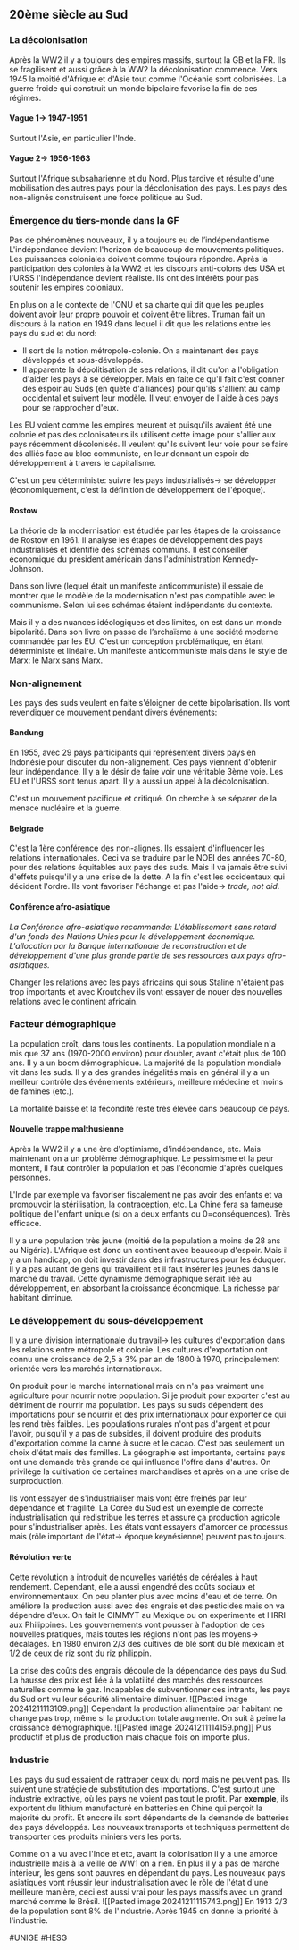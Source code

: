 ## 20ème siècle au Sud
### La décolonisation
Après la WW2 il y a toujours des empires massifs, surtout la GB et la FR. Ils se fragilisent et aussi grâce à la WW2 la décolonisation commence. Vers 1945 la moitié d'Afrique et d'Asie tout comme l'Océanie sont colonisées. La guerre froide qui construit un monde bipolaire favorise la fin de ces régimes.
#### Vague 1-> 1947-1951
Surtout l'Asie, en particulier l'Inde.
#### Vague 2-> 1956-1963
Surtout l'Afrique subsaharienne et du Nord. Plus tardive et résulte d'une mobilisation des autres pays pour la décolonisation des pays. Les pays des non-alignés construisent une force politique au Sud.
### Émergence du tiers-monde dans la GF
Pas de phénomènes nouveaux, il y a toujours eu de l’indépendantisme. L'indépendance devient l'horizon de beaucoup de mouvements politiques. Les puissances coloniales doivent comme toujours répondre. Après la participation des colonies à la WW2 et les discours anti-colons des USA et l'URSS l'indépendance devient réaliste. Ils ont des intérêts pour pas soutenir les empires coloniaux.

En plus on a le contexte de l'ONU et sa charte qui dit que les peuples doivent avoir leur propre pouvoir et doivent être libres. Truman fait un discours à la nation en 1949 dans lequel il dit que les relations entre les pays du sud et du nord:
- Il sort de la notion métropole-colonie. On a maintenant des pays développés et sous-développés.
- Il apparente la dépolitisation de ses relations, il dit qu'on a l'obligation d'aider les pays à se développer. Mais en faite ce qu'il fait c'est donner des espoir au Suds (en quête d'alliances) pour qu'ils s'allient au camp occidental et suivent leur modèle. Il veut envoyer de l'aide à ces pays pour se rapprocher d'eux.

Les EU voient comme les empires meurent et puisqu'ils avaient été une colonie et pas des colonisateurs ils utilisent cette image pour s'allier aux pays récemment décolonisés. Il veulent qu'ils suivent leur voie pour se faire des alliés face au bloc communiste, en leur donnant un espoir de développement à travers le capitalisme.

C'est un peu déterministe: suivre les pays industrialisés-> se développer (économiquement, c'est la définition de développement de l'époque).
#### Rostow
La théorie de la modernisation est étudiée par les étapes de la croissance de Rostow en 1961. Il analyse les étapes de développement des pays industrialisés et identifie des schémas communs. Il est conseiller économique du président américain dans l'administration Kennedy-Johnson.

Dans son livre (lequel était un manifeste anticommuniste) il essaie de montrer que le modèle de la modernisation n'est pas compatible avec le communisme. Selon lui ses schémas étaient indépendants du contexte.

Mais il y a des nuances idéologiques et des limites, on est dans un monde bipolarité. Dans son livre on passe de l’archaïsme à une société moderne commandée par les EU. C'est un conception problématique, en étant déterministe et linéaire. Un manifeste anticommuniste mais dans le style de Marx: le Marx sans Marx.
### Non-alignement
Les pays des suds veulent en faite s'éloigner de cette bipolarisation. Ils vont revendiquer ce mouvement pendant divers événements:
#### Bandung
En 1955, avec 29 pays participants qui représentent divers pays en Indonésie pour discuter du non-alignement. Ces pays viennent d'obtenir leur indépendance. Il y a le désir de faire voir une véritable 3ème voie. Les EU et l'URSS sont tenus apart. Il y a aussi un appel à la décolonisation.

C'est un mouvement pacifique et critiqué. On cherche à se séparer de la menace nucléaire et la guerre.
#### Belgrade
C'est la 1ère conférence des non-alignés. Ils essaient d'influencer les relations internationales. Ceci va se traduire par le NOEI des années 70-80, pour des relations équitables aux pays des suds. Mais il va jamais être suivi d'effets puisqu'il y a une crise de la dette. A la fin c'est les occidentaux qui décident l'ordre. Ils vont favoriser l'échange et pas l'aide-> *trade, not aid*.
#### Conférence afro-asiatique
*La Conférence afro-asiatique recommande: L'établissement sans retard d'un fonds des Nations Unies pour le développement économique. L'allocation par la Banque internationale de reconstruction et de développement d'une plus grande partie de ses ressources aux pays afro-asiatiques.*

Changer les relations avec les pays africains qui sous Staline n'étaient pas trop importants et avec Kroutchev ils vont essayer de nouer des nouvelles relations avec le continent africain.
### Facteur démographique
La population croît, dans tous les continents. La population mondiale n'a mis que 37 ans (1970-2000 environ) pour doubler, avant c'était plus de 100 ans. Il y a un boom démographique. La majorité de la population mondiale vit dans les suds. Il y a des grandes inégalités mais en général il y a un meilleur contrôle des événements extérieurs, meilleure médecine et moins de famines (etc.).

La mortalité baisse et la fécondité reste très élevée dans beaucoup de pays.
#### Nouvelle trappe malthusienne
Après la WW2 il y a une ère d'optimisme, d'indépendance, etc. Mais maintenant on a un problème démographique. Le pessimisme et la peur montent, il faut contrôler la population et pas l'économie d'après quelques personnes.

L'Inde par exemple va favoriser fiscalement ne pas avoir des enfants et va promouvoir la stérilisation, la contraception, etc. La Chine fera sa fameuse politique de l'enfant unique (si on a deux enfants ou 0=conséquences). Très efficace.

Il y a une population très jeune (moitié de la population a moins de 28 ans au Nigéria). L'Afrique est donc un continent avec beaucoup d'espoir. Mais il y a un handicap, on doit investir dans des infrastructures pour les éduquer. Il y a pas autant de gens qui travaillent et il faut insérer les jeunes dans le marché du travail. Cette dynamisme démographique serait liée au développement, en absorbant la croissance économique. La richesse par habitant diminue.
### Le développement du sous-développement
Il y a une division internationale du travail-> les cultures d'exportation dans les relations entre métropole et colonie. Les cultures d'exportation ont connu une croissance de 2,5 à 3% par an de 1800 à 1970, principalement orientée vers les marchés internationaux.

On produit pour le marché international mais on n'a pas vraiment une agriculture pour nourrir notre population. Si je produit pour exporter c'est au détriment de nourrir ma population. Les pays su suds dépendent des importations pour se nourrir et des prix internationaux pour exporter ce qui les rend très faibles. Les populations rurales n'ont pas d'argent et pour l'avoir, puisqu'il y a pas de subsides, il doivent produire des produits d'exportation comme la canne à sucre et le cacao. C'est pas seulement un choix d'état mais des familles. La géographie est importante, certains pays ont une demande très grande ce qui influence l'offre dans d'autres. On privilège la cultivation de certaines marchandises et après on a une crise de surproduction.

Ils vont essayer de s'industrialiser mais vont être freinés par leur dépendance et fragilité. La Corée du Sud est un exemple de correcte industrialisation qui redistribue les terres et assure ça production agricole pour s'industrialiser après. Les états vont essayers d'amorcer ce processus mais (rôle important de l'état-> époque keynésienne) peuvent pas toujours.
#### Révolution verte
Cette révolution a introduit de nouvelles variétés de céréales à haut rendement. Cependant, elle a aussi engendré des coûts sociaux et environnementaux. On peu planter plus avec moins d'eau et de terre. On améliore la production aussi avec des engrais et des pesticides mais on va dépendre d'eux. On fait le CIMMYT au Mexique ou on experimente et l'IRRI aux Philippines. Les gouvernements vont pousser à l'adoption de ces nouvelles pratiques, mais toutes les régions n'ont pas les moyens-> décalages. En 1980 environ 2/3 des cultives de blé sont du blé mexicain et 1/2 de ceux de riz sont du riz philippin.

La crise des coûts des engrais découle de la dépendance des pays du Sud. La hausse des prix est liée à la volatilité des marchés des ressources naturelles comme le gaz. Incapables de subventionner ces intrants, les pays du Sud ont vu leur sécurité alimentaire diminuer.
![[Pasted image 20241211113109.png]]
Cependant la production alimentaire par habitant ne change pas trop, même si la production totale augmente. On suit à peine la croissance démographique.
![[Pasted image 20241211114159.png]]
Plus productif et plus de production mais chaque fois on importe plus.
### Industrie
Les pays du sud essaient de rattraper ceux du nord mais ne peuvent pas. Ils suivent une stratégie de substitution des importations. C'est surtout une industrie extractive, où les pays ne voient pas tout le profit. Par **exemple**, ils exportent du lithium manufacturé en batteries en Chine qui perçoit la majorité du profit. Et encore ils sont dépendants de la demande de batteries des pays développés. Les nouveaux transports et techniques permettent de transporter ces produits miniers vers les ports.

Comme on a vu avec l'Inde et etc, avant la colonisation il y a une amorce industrielle mais à la veille de WW1 on a rien. En plus il y a pas de marché intérieur, les gens sont pauvres en dépendant du pays. Les nouveaux pays asiatiques vont réussir leur industrialisation avec le rôle de l'état d'une meilleure manière, ceci est aussi vrai pour les pays massifs avec un grand marché comme le Brésil.
![[Pasted image 20241211115743.png]]
En 1913 2/3 de la population sont 8% de l'industrie. Après 1945 on donne la priorité à l'industrie.

#UNIGE #HESG 